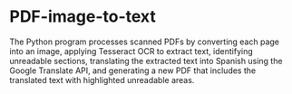 # PDF-image-to-text
The Python program processes scanned PDFs by converting each page into an image, applying Tesseract OCR to extract text, identifying unreadable sections, translating the extracted text into Spanish using the Google Translate API, and generating a new PDF that includes the translated text with highlighted unreadable areas. 
